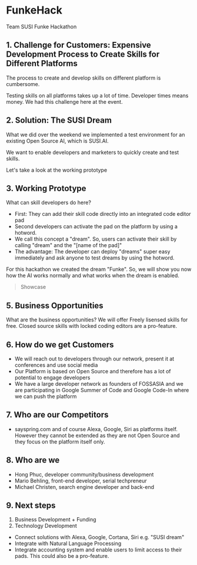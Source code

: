 # FunkeHack
Team SUSI Funke Hackathon

## 1. Challenge for Customers: Expensive Development Process to Create Skills for Different Platforms
The process to create and develop skills on different platform is cumbersome. 

Testing skills on all platforms takes up a lot of time. Developer times means money. We had this challenge here at the event.
 

## 2. Solution: The SUSI Dream
What we did over the weekend we implemented a test environment for an existing Open Source AI, which is SUSI.AI. 

We want to enable developers and marketers to quickly create and test skills.

Let's take a look at the working prototype

## 3. Working Prototype

What can skill developers do here?
* First: They can add their skill code directly into an integrated code editor pad
* Second developers can activate the pad on the platform by using a hotword. 
* We call this concept a "dream". So, users can activate their skill by calling "dream" and the "[name of the pad]"
* The advantage: The developer can deploy "dreams" super easy immediately and ask anyone to test dreams by using the hotword.

For this hackathon we created the dream "Funke". So, we will show you now how the AI works normally and what works when the dream is enabled.

> Showcase

## 5. Business Opportunities
What are the business opportunities?
We will offer Freely lisensed skills for free.
Closed source skills with locked coding editors are a pro-feature.

## 6. How do we get Customers
* We will reach out to developers through our network, present it at conferences and use social media
* Our Platform is based on Open Source and therefore has a lot of potential to engage developers
* We have a large developer network as founders of FOSSASIA and we are participating in Google Summer of Code and Google Code-In where we can push the platform

## 7. Who are our Competitors
* sayspring.com and of course Alexa, Google, Siri as platforms itself.
However they cannot be extended as they are not Open Source and they focus on the platform itself only.

## 8. Who are we
* Hong Phuc, developer community/business development
* Mario Behling, front-end developer, serial techpreneur
* Michael Christen, search engine developer and back-end

## 9. Next steps
1. Business Development + Funding
2. Technology Development
* Connect solutions with Alexa, Google, Cortana, Siri e.g. "SUSI dream"
* Integrate with Natural Language Processing
* Integrate accounting system and enable users to limit access to their pads. This could also be a pro-feature.

